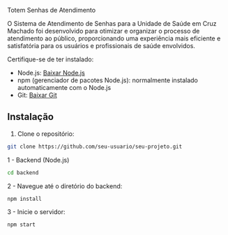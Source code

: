 Totem Senhas de Atendimento

O Sistema de Atendimento de Senhas para a Unidade de Saúde em Cruz Machado
foi desenvolvido para otimizar e organizar o processo de atendimento ao público,
proporcionando uma experiência mais eficiente e satisfatória para os usuários e
profissionais de saúde envolvidos.


Certifique-se de ter instalado:

- Node.js: [Baixar Node.js](https://nodejs.org/)
- npm (gerenciador de pacotes Node.js): normalmente instalado automaticamente com o Node.js
- Git: [Baixar Git](https://git-scm.com/)

## Instalação

1. Clone o repositório:

 ```bash
 git clone https://github.com/seu-usuario/seu-projeto.git
   ```

1 - Backend (Node.js)

   ```bash
   cd backend
```

2 - Navegue até o diretório do backend:

```bash
npm install
```

3 - Inicie o servidor:

```bash
npm start

```
